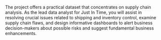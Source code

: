 The project offers a practical dataset that concentrates on supply chain analysis. As the lead data analyst for Just In Time, you will assist in resolving crucial issues related to shipping and inventory control, examine supply chain flaws, and design informative dashboards to alert business decision-makers about possible risks and suggest fundamental business enhancements.
